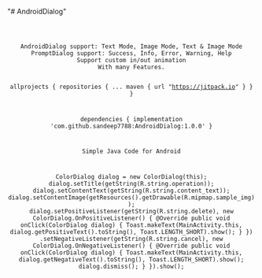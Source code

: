 "# AndroidDialog" 


<code>

<center>
AndroidDialog support: Text Mode, Image Mode, Text & Image Mode
PromptDialog support: Success, Info, Error, Warning, Help
Support custom in/out animation
With many Features.



allprojects {
    repositories {
        ...
        maven { url "https://jitpack.io" }
    }
}







dependencies {
   implementation 'com.github.sandeep7788:AndroidDialog:1.0.0'
}








Simple Java Code for Android




ColorDialog dialog = new ColorDialog(this);
dialog.setTitle(getString(R.string.operation));
dialog.setContentText(getString(R.string.content_text));
dialog.setContentImage(getResources().getDrawable(R.mipmap.sample_img));
dialog.setPositiveListener(getString(R.string.delete), new ColorDialog.OnPositiveListener() {
    @Override
    public void onClick(ColorDialog dialog) {
        Toast.makeText(MainActivity.this, dialog.getPositiveText().toString(), Toast.LENGTH_SHORT).show();
    }
})
.setNegativeListener(getString(R.string.cancel), new ColorDialog.OnNegativeListener() {
    @Override
    public void onClick(ColorDialog dialog) {
        Toast.makeText(MainActivity.this, dialog.getNegativeText().toString(), Toast.LENGTH_SHORT).show();
        dialog.dismiss();
    }
}).show();
</center>
</code>
